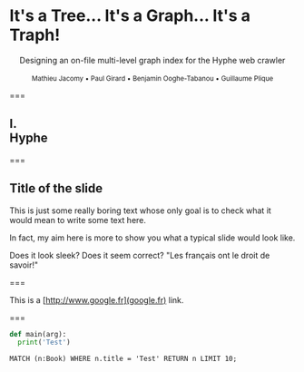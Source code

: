 # It's a Tree... It's a Graph... It's a Traph!

<center>
  <span class="red-title">
    Designing an on-file multi-level graph index for the Hyphe web crawler
  </span>
</center>

<br>

<center>
  <small>
    Mathieu Jacomy • Paul Girard • Benjamin Ooghe-Tabanou • Guillaume Plique
  </small>
</center>

===

<h2>
  <span class="red-number">I.</span><br>Hyphe
</h2>

===

## Title of the slide

This is just some really boring text whose only goal is to check what it would mean to write some text here.

In fact, my aim here is more to show you what a typical slide would look like.

Does it look sleek? Does it seem correct? "Les français ont le droit de savoir!"

===

This is a [http://www.google.fr](google.fr) link.

===

```python
def main(arg):
  print('Test')
```

```cypher
MATCH (n:Book) WHERE n.title = 'Test' RETURN n LIMIT 10;
```
